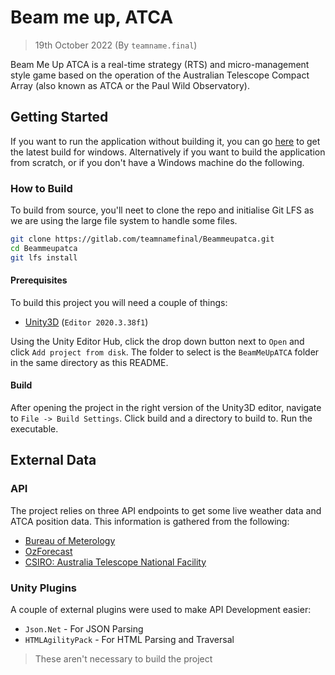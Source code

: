 # Beam me up, ATCA
> 19th October 2022 (By `teamname.final`)

Beam Me Up ATCA is a real-time strategy (RTS) and micro-management style game 
based on the operation of the Australian Telescope Compact Array (also known as 
ATCA or the Paul Wild Observatory). 

## Getting Started

If you want to run the application without building it, you can go [here][1] to 
get the latest build for windows. Alternatively if you want to build the 
application from scratch, or if you don't have a Windows machine do the 
following.

### How to Build

To build from source, you'll neet to clone the repo and initialise Git LFS as 
we are using the large file system to handle some files.

```bash
git clone https://gitlab.com/teamnamefinal/Beammeupatca.git
cd Beammeupatca
git lfs install
```

#### Prerequisites

To build this project you will need a couple of things:

- [Unity3D][2] (`Editor 2020.3.38f1`)

Using the Unity Editor Hub, click the drop down button next to `Open` and click
`Add project from disk`. The folder to select is the `BeamMeUpATCA` folder in 
the same directory as this README.


#### Build

After opening the project in the right version of the Unity3D editor, navigate
to `File -> Build Settings`. Click build and a directory to build to. Run the
executable.

## External Data

### API

The project relies on three API endpoints to get some live weather data and 
ATCA position data. This information is gathered from the following:

- [Bureau of Meterology][3]
- [OzForecast][4] 
- [CSIRO: Australia Telescope National Facility][5]

### Unity Plugins

A couple of external plugins were used to make API Development easier:

- `Json.Net` - For JSON Parsing
- `HTMLAgilityPack` - For HTML Parsing and Traversal
  
> These aren't necessary to build the project


[1]: https://jaydenbne.itch.io/beammeupatca?password=DECO3801
[2]: https://unity.com/
[3]: http://www.bom.gov.au/fwo/IDN60801/IDN60801.95734.json
[4]: https://ozforecast.com.au/cgi-bin/weatherstation.cgi?station=11001
[5]: https://www.narrabri.atnf.csiro.au/cgi-bin/Public/atca_live.cgi/
